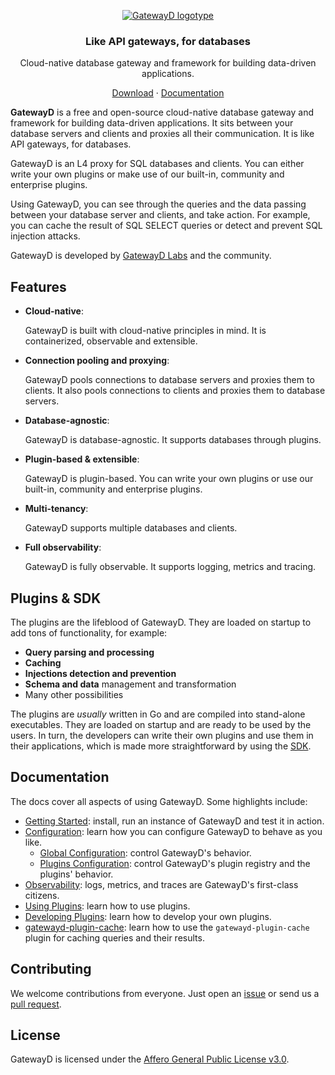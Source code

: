 <p align="center">
    <a href="https://gatewayd.io/">
        <picture>
            <source media="(prefers-color-scheme: dark)" srcset="https://github.com/gatewayd-io/gatewayd/blob/main/assets/gatewayd-logotype-dark.png">
            <img alt="GatewayD logotype" src="https://github.com/gatewayd-io/gatewayd/blob/main/assets/gatewayd-logotype-light.png">
        </picture>
    </a>
    <h3 align="center">Like API gateways, for databases</h3>
    <p align="center">Cloud-native database gateway and framework for building data-driven applications.</p>
</p>

<p align="center">
    <a href="https://github.com/gatewayd-io/gatewayd/releases">Download</a> ·
    <a href="https://docs.gatewayd.io">Documentation</a>
</p>

**GatewayD** is a free and open-source cloud-native database gateway and framework for building data-driven applications. It sits between your database servers and clients and proxies all their communication. It is like API gateways, for databases.

GatewayD is an L4 proxy for SQL databases and clients. You can either write your own plugins or make use of our built-in, community and enterprise plugins.

Using GatewayD, you can see through the queries and the data passing between your database server and clients, and take action. For example, you can cache the result of SQL SELECT queries or detect and prevent SQL injection attacks.

GatewayD is developed by [GatewayD Labs](https://gatewayd.io/) and the community.

## Features

- **Cloud-native**:

    GatewayD is built with cloud-native principles in mind. It is containerized, <!--stateless, scalable,--> observable and extensible.

- **Connection pooling and proxying**:

    GatewayD pools connections to database servers and proxies them to clients. It also pools connections to clients and proxies them to database servers.

- **Database-agnostic**:

    GatewayD is database-agnostic. It supports databases through plugins.

- **Plugin-based & extensible**:

    GatewayD is plugin-based. You can write your own plugins or use our built-in, community and enterprise plugins.

- **Multi-tenancy**:

    GatewayD supports multiple databases and clients.

- **Full observability**:

    GatewayD is fully observable. It supports logging, metrics and tracing.

## Plugins & SDK

The plugins are the lifeblood of GatewayD. They are loaded on startup to add tons of functionality, for example:

- **Query parsing and processing**
- **Caching**
- **Injections detection and prevention**
- **Schema and data** management and transformation
- Many other possibilities

The plugins are *usually* written in Go and are compiled into stand-alone executables. They are loaded on startup and are ready to be used by the users. In turn, the developers can write their own plugins and use them in their applications, which is made more straightforward by using the [SDK](https://github.com/gatewayd-io/gatewayd-plugin-sdk).

## Documentation

The docs cover all aspects of using GatewayD. Some highlights include:

- [Getting Started](https://docs.gatewayd.io): install, run an instance of GatewayD and test it in action.
- [Configuration](https://docs.gatewayd.io/using-gatewayd/configuration): learn how you can configure GatewayD to behave as you like.
  - [Global Configuration](https://docs.gatewayd.io/using-gatewayd/configuration#global-configuration): control GatewayD's behavior.
  - [Plugins Configuration](https://docs.gatewayd.io/using-gatewayd/configuration#plugins-configuration): control GatewayD's plugin registry and the plugins' behavior.
- [Observability](https://docs.gatewayd.io/using-gatewayd/observability): logs, metrics, and traces are GatewayD's first-class citizens.
- [Using Plugins](https://docs.gatewayd.io/using-plugins/plugins): learn how to use plugins.
- [Developing Plugins](https://docs.gatewayd.io/developing-plugins/plugin-developers-guide): learn how to develop your own plugins.
- [gatewayd-plugin-cache](https://docs.gatewayd.io/plugins/gatewayd-plugin-cache): learn how to use the `gatewayd-plugin-cache` plugin for caching queries and their results.

## Contributing

We welcome contributions from everyone.<!-- Please read our [contributing guide](https://gatewayd-io.github.io/CONTIBUTING.md) for more details.--> Just open an [issue](https://github.com/gatewayd-io/gatewayd/issues) or send us a [pull request](https://github.com/gatewayd-io/gatewayd/pulls).

## License

GatewayD is licensed under the [Affero General Public License v3.0](https://github.com/gatewayd-io/gatewayd/blob/main/LICENSE).
